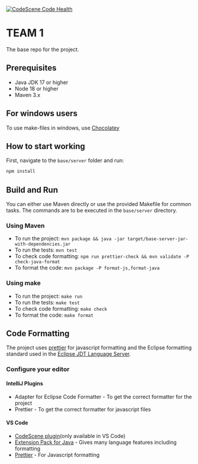 [![CodeScene Code Health](https://codescene.cs.lth.se/4/status-badges/code-health)](https://codescene.cs.lth.se/4/analyses/latest)

# TEAM 1

The base repo for the project.

## Prerequisites

- Java JDK 17 or higher
- Node 18 or higher
- Maven 3.x

## For windows users

To use make-files in windows, use [Chocolatey](https://chocolatey.org/install)

## How to start working

First, navigate to the `base/server` folder and run:

```bash
npm install
```

## Build and Run

You can either use Maven directly or use the provided Makefile for common tasks. The commands are
to be executed in the `base/server` directory.

### Using Maven

- To run the project: `mvn package && java -jar target/base-server-jar-with-dependencies.jar`
- To run the tests: `mvn test`
- To check code formatting: `npm run prettier-check && mvn validate -P check-java-format`
- To format the code: `mvn package -P format-js,format-java`

### Using make

- To run the project: `make run`
- To run the tests: `make test`
- To check code formatting: `make check`
- To format the code: `make format`

## Code Formatting

The project uses [prettier](https://prettier.io/) for javascript formatting and the Eclipse
formatting standard used in the [Eclipse JDT Language Server](https://github.com/eclipse-jdtls/eclipse.jdt.ls).

### Configure your editor

#### IntelliJ Plugins

- Adapter for Eclipse Code Formatter - To get the correct formatter for the project
- Prettier - To get the correct formatter for javascript files

#### VS Code

- [CodeScene plugin](https://marketplace.visualstudio.com/items?itemName=CodeScene.codescene-vscode)(only available in VS Code)
- [Extension Pack for Java](https://marketplace.visualstudio.com/items?itemName=vscjava.vscode-java-pack) - Gives many language features including formatting
- [Prettier](https://marketplace.visualstudio.com/items?itemName=esbenp.prettier-vscode) - For Javascript formatting
